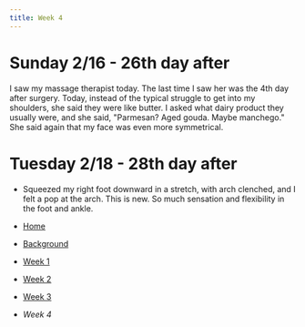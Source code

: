 ```yaml
---
title: Week 4
---
```


# Sunday 2/16 - 26th day after

I saw my massage therapist today. The last time I saw her was the 4th day after surgery. Today, instead of the typical struggle to get into my shoulders, she said they were like butter. I asked what dairy product they usually were, and she said, "Parmesan? Aged gouda. Maybe manchego." She said again that my face was even more symmetrical.

# Tuesday 2/18 - 28th day after

* Squeezed my right foot downward in a stretch, with arch clenched, and I felt a pop at the arch. This is new. So much sensation and flexibility in the foot and ankle.

* [Home](/readme.md)
* [Background](/background.md)
* [Week 1](/week-1.md)
* [Week 2](/week-2.md)
* [Week 3](/week-3.md)
* *Week 4*